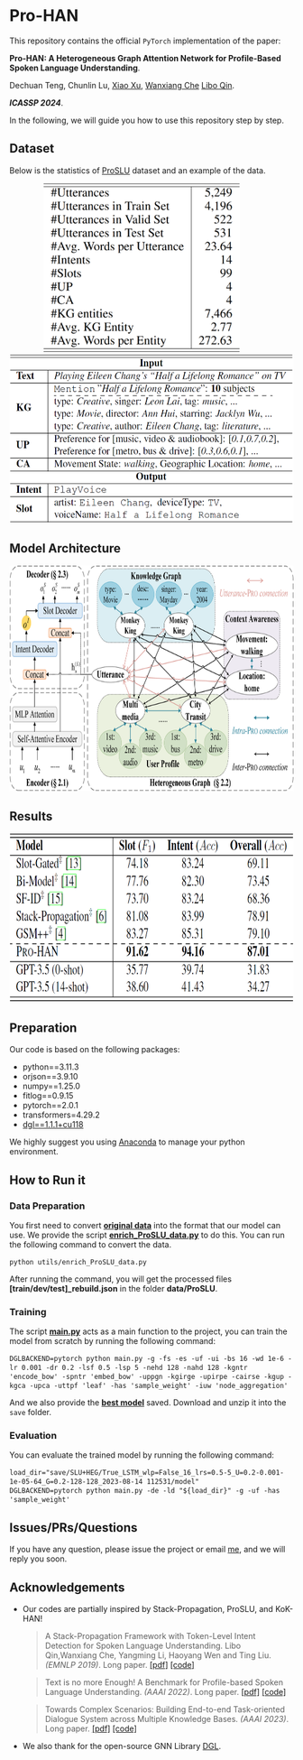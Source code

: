 # Pro-HAN

This repository contains the official `PyTorch` implementation of the paper:

**Pro-HAN: A Heterogeneous Graph Attention Network for Profile-Based Spoken Language Understanding**.

Dechuan Teng, Chunlin Lu, [Xiao Xu](https://looperxx.github.io/), [Wanxiang Che](http://ir.hit.edu.cn/~car/) [Libo Qin](https://faculty.csu.edu.cn/qinlibo/zh_CN/index.htm).

***ICASSP 2024***.

[//]: # ([[Paper&#40;Arxiv&#41;]]&#40;&#41; [[Paper]]&#40;&#41;)

In the following, we will guide you how to use this repository step by step.

## Dataset
Below is the statistics of [ProSLU](https://github.com/LooperXX/ProSLU) dataset and an example of the data.
<div align="center">
  <img src="img/dataset_statistics.png" alt="dataset_statistics" height="300"/>
  &nbsp;&nbsp;&nbsp;&nbsp;&nbsp;&nbsp;&nbsp;&nbsp
  <img src="img/example.png" alt="example" height="300"/>
</div>

## Model Architecture
<div align=center>
  <img src="img/model_framework-crop.png" alt="framework" height="400"/>
</div>

## Results
<div align=center>
  <img src="img/result.png" alt="result" height="300"/>
</div>

## Preparation

Our code is based on the following packages:

- python==3.11.3
- orjson==3.9.10
- numpy==1.25.0
- fitlog==0.9.15
- pytorch==2.0.1
- transformers=4.29.2
- [dgl==1.1.1+cu118](https://www.dgl.ai/pages/start.html)

We highly suggest you using [Anaconda](https://www.anaconda.com/) to manage your python environment.

## How to Run it

### Data Preparation
You first need to convert **[original data](https://github.com/LooperXX/ProSLU/tree/master/data/ProSLU)** into the format that our model can use. We provide the script **[enrich_ProSLU_data.py](utils/enrich_ProSLU_data.py)** to do this. You can run the following command to convert the data.
```Shell
python utils/enrich_ProSLU_data.py
```
After running the command, you will get the processed files **[train/dev/test]_rebuild.json** in the folder **data/ProSLU**.

### Training
The script **[main.py](main.py)** acts as a main function to the project, you can train the model from scratch by running the following command:
```Shell
DGLBACKEND=pytorch python main.py -g -fs -es -uf -ui -bs 16 -wd 1e-6 -lr 0.001 -dr 0.2 -lsf 0.5 -lsp 5 -nehd 128 -nahd 128 -kgntr 'encode_bow' -spntr 'embed_bow' -uppgn -kgirge -upirpe -cairse -kgup -kgca -upca -uttpf 'leaf' -has 'sample_weight' -iuw 'node_aggregation'
```
And we also provide the **[best model](https://drive.google.com/file/d/1jb7oZYk39KavVYQyUjT4pDV3PSNP3hbh/view?usp=sharing)** saved.
Download and unzip it into the `save` folder.

### Evaluation
You can evaluate the trained model by running the following command:
```Shell
load_dir="save/SLU+HEG/True_LSTM_wlp=False_16_lrs=0.5-5_U=0.2-0.001-1e-05-64_G=0.2-128-128_2023-08-14 112531/model"
DGLBACKEND=pytorch python main.py -de -ld "${load_dir}" -g -uf -has 'sample_weight'
```

## Issues/PRs/Questions 
If you have any question, please issue the project or email [me](mailto:dcteng@ir.hit.edu.cn), and we will reply you soon.

## Acknowledgements
- Our codes are partially inspired by Stack-Propagation, ProSLU, and KoK-HAN!
  > A Stack-Propagation Framework with Token-Level Intent Detection for Spoken Language Understanding. Libo Qin,Wanxiang Che, Yangming Li, Haoyang Wen and Ting Liu. *(EMNLP 2019)*. Long paper. [[pdf]](https://www.aclweb.org/anthology/D19-1214/) [[code]](https://github.com/LeePleased/StackPropagation-SLU)

  > Text is no more Enough! A Benchmark for Profile-based Spoken Language Understanding. *(AAAI 2022)*. Long paper. [[pdf]](https://ojs.aaai.org/index.php/AAAI/article/view/21411) [[code]](https://github.com/LooperXX/ProSLU)
   
  > Towards Complex Scenarios: Building End-to-end Task-oriented Dialogue System across Multiple Knowledge Bases. *(AAAI 2023)*. Long paper. [[pdf]](https://ojs.aaai.org/index.php/AAAI/article/view/26581) [[code]](https://github.com/RaleLee/KoK-HAN)

  
- We also thank for the open-source GNN Library [DGL](https://github.com/dmlc/dgl).

[//]: # (## Citation)

[//]: # ()
[//]: # (If you use the source codes in this repository, please cite our paper.)

[//]: # ()
[//]: # (The bibtex is listed below:)

[//]: # ()
[//]: # (```)

[//]: # ()
[//]: # (```)
